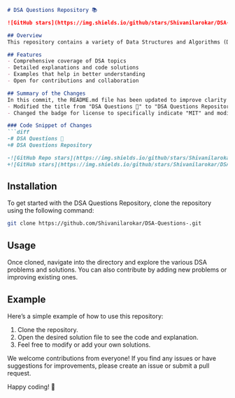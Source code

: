 ```markdown
# DSA Questions Repository 📚

![GitHub stars](https://img.shields.io/github/stars/Shivanilarokar/DSA-Questions-) ![Last commit](https://img.shields.io/github/last-commit/Shivanilarokar/DSA-Questions-) ![License](https://img.shields.io/badge/license-MIT-blue) ![Open Pull Requests](https://img.shields.io/github/issues-pr/Shivanilarokar/DSA-Questions-)

## Overview
This repository contains a variety of Data Structures and Algorithms (DSA) problems, their solutions, and explanations. It is designed to help learners and developers enhance their understanding of DSA concepts through practical examples and detailed solutions.

## Features
- Comprehensive coverage of DSA topics
- Detailed explanations and code solutions
- Examples that help in better understanding
- Open for contributions and collaboration

## Summary of the Changes
In this commit, the README.md file has been updated to improve clarity and presentation. The following changes were made:
- Modified the title from "DSA Questions 📖" to "DSA Questions Repository" for better clarity.
- Changed the badge for license to specifically indicate "MIT" and modified the description for open pull requests.

### Code Snippet of Changes
```diff
-# DSA Questions 📖
+# DSA Questions Repository

-![GitHub Repo stars](https://img.shields.io/github/stars/Shivanilarokar/DSA-Questions-) ![Last commit](https://img.shields.io/github/last-commit/Shivanilarokar/DSA-Questions-) ![License](https://img.shields.io/github/license/Shivanilarokar/DSA-Questions-) ![GitHub Pull Requests](https://img.shields.io/github/issues-pr/Shivanilarokar/DSA-Questions-)
+![GitHub stars](https://img.shields.io/github/stars/Shivanilarokar/DSA-Questions-) ![Last commit](https://img.shields.io/github/last-commit/Shivanilarokar/DSA-Questions-) ![License](https://img.shields.io/badge/license-MIT-blue) ![Open Pull Requests](https://img.shields.io/github/issues-pr/Shivanilarokar/DSA-Questions-)
```

## Installation
To get started with the DSA Questions Repository, clone the repository using the following command:
```bash
git clone https://github.com/Shivanilarokar/DSA-Questions-.git
```

## Usage
Once cloned, navigate into the directory and explore the various DSA problems and solutions. You can also contribute by adding new problems or improving existing ones.

## Example
Here’s a simple example of how to use this repository:
1. Clone the repository.
2. Open the desired solution file to see the code and explanation.
3. Feel free to modify or add your own solutions.

We welcome contributions from everyone! If you find any issues or have suggestions for improvements, please create an issue or submit a pull request.

Happy coding! 🚀
```